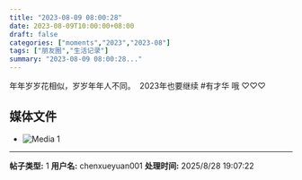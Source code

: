 ```yaml
---
title: "2023-08-09 08:00:28"
date: 2023-08-09T10:00:00+08:00
draft: false
categories: ["moments","2023","2023-08"]
tags: ["朋友圈","生活记录"]
summary: "2023-08-09 08:00:28..."
---
```


年年岁岁花相似，岁岁年年人不同。
​
​2023年也要继续 #有才华 哦 ♡♡♡

## 媒体文件

- ![Media 1](/Moments/photos/2023-08-09/202308090800280.jpg)

---

**帖子类型:** 1
**用户名:** chenxueyuan001
**处理时间:** 2025/8/28 19:07:22